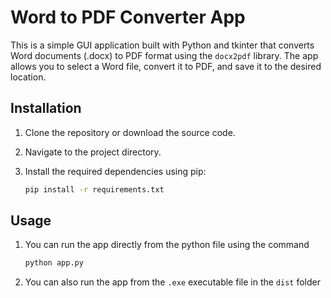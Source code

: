 # Word to PDF Converter App

This is a simple GUI application built with Python and tkinter that converts Word documents (.docx) to PDF format using the `docx2pdf` library. The app allows you to select a Word file, convert it to PDF, and save it to the desired location.

## Installation

1. Clone the repository or download the source code.

2. Navigate to the project directory.

3. Install the required dependencies using pip:

   ```bash
   pip install -r requirements.txt

## Usage

1. You can run the app directly from the python file using the command

   ```bash
   python app.py

2. You can also run the app from the `.exe` executable file in the `dist` folder

